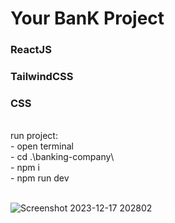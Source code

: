 <h1>Your BanK Project</h1>
<h3>ReactJS</h3>
<h3>TailwindCSS</h3>
<h3>CSS</h3>
<br>
<span>run project:</span>
<br>
<div>- open terminal</div>
<div>- cd .\banking-company\</div>
<div>- npm i</div>
<div>- npm run dev</div>
<br>

![Screenshot 2023-12-17 202802](https://github.com/Hamid061002/BankingCompanyProject/assets/124708686/13f11a64-05a6-45b3-80be-ab6f925bc74c)
